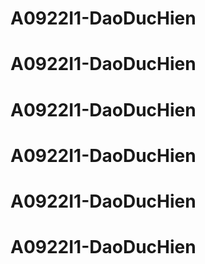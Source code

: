 # A0922I1-DaoDucHien
# A0922I1-DaoDucHien
# A0922I1-DaoDucHien
# A0922I1-DaoDucHien
# A0922I1-DaoDucHien
# A0922I1-DaoDucHien

